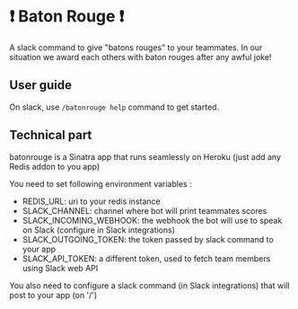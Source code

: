 # :heavy_exclamation_mark: Baton Rouge :heavy_exclamation_mark:
A slack command to give "batons rouges" to your teammates. In our situation we award each others with baton rouges after any awful joke!

## User guide

On slack, use `/batonrouge help` command to get started.

## Technical part

batonrouge is a Sinatra app that runs seamlessly on Heroku (just add any Redis addon to you app)

You need to set following environment variables :

- REDIS_URL: uri to your redis instance
- SLACK_CHANNEL: channel where bot will print teammates scores
- SLACK_INCOMING_WEBHOOK: the webhook the bot will use to speak on Slack (configure in Slack integrations)
- SLACK_OUTGOING_TOKEN: the token passed by slack command to your app
- SLACK_API_TOKEN: a different token, used to fetch team members using Slack web API

You also need to configure a slack command (in Slack integrations) that will post to your app (on '/')
